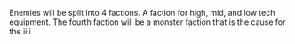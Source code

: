 Enemies will be split into 4 factions. A faction for high, mid, and low tech equipment. The fourth faction will be a monster faction that is the cause for the iiii